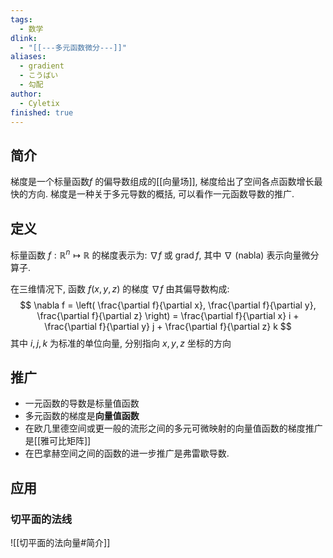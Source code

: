 ```yaml
---
tags:
  - 数学
dlink:
  - "[[---多元函数微分---]]"
aliases:
  - gradient
  - こうばい
  - 勾配
author:
  - Cyletix
finished: true
---
```

## 简介
梯度是一个标量函数$f$ 的偏导数组成的[[向量场]], 梯度给出了空间各点函数增长最快的方向. 梯度是一种关于多元导数的概括, 可以看作一元函数导数的推广. 
## 定义
标量函数 $f: \mathbb{R}^n \mapsto \mathbb{R}$ 的梯度表示为: $\nabla f$ 或 $\operatorname{grad} f$, 其中 $\nabla$ (nabla) 表示向量微分算子. 

在三维情况下, 函数 $f(x, y, z)$ 的梯度 $\nabla f$ 由其偏导数构成: 
$$
\nabla f = \left( \frac{\partial f}{\partial x}, \frac{\partial f}{\partial y}, \frac{\partial f}{\partial z} \right) = \frac{\partial f}{\partial x} i + \frac{\partial f}{\partial y} j + \frac{\partial f}{\partial z} k
$$
其中 $i, j, k$ 为标准的单位向量, 分别指向 $x, y, z$ 坐标的方向
## 推广
- 一元函数的导数是标量值函数
- 多元函数的梯度是**向量值函数**
- 在欧几里德空间或更一般的流形之间的多元可微映射的向量值函数的梯度推广是[[雅可比矩阵]]
- 在巴拿赫空间之间的函数的进一步推广是弗雷歇导数. 
## 应用
### 切平面的法线
![[切平面的法向量#简介]]
